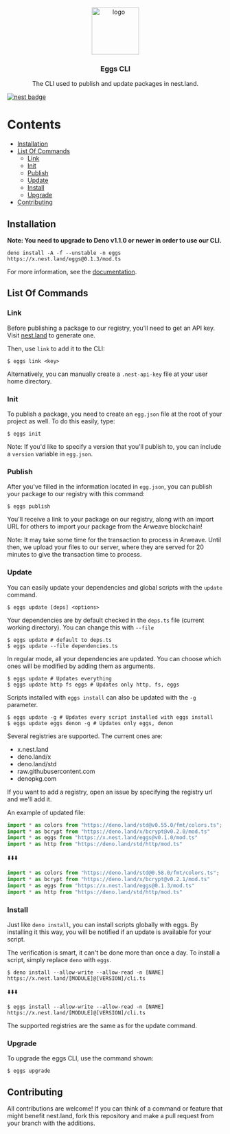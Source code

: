 <br />
<p align="center">
  <a href="https://github.com/nestlandofficial/nest.land">
    <img src="https://github.com/nestlandofficial/nest.land/raw/master/web/src/assets/nest_light.png" alt="logo" width="110">
  </a>

  <h3 align="center">Eggs CLI</h3>

  <p align="center">
    The CLI used to publish and update packages in nest.land.
 </p>
</p>

[![nest badge](https://nest.land/badge.svg)](https://nest.land/package/eggs)

# Contents

* [Installation](#installation)
* [List Of Commands](#list-of-commands)
    * [Link](#link)
    * [Init](#init)
    * [Publish](#publish)
    * [Update](#update)
    * [Install](#install)
    * [Upgrade](#upgrade)
* [Contributing](#contributing)

## Installation

**Note: You need to upgrade to Deno v1.1.0 or newer in order to use our CLI.**
```
deno install -A -f --unstable -n eggs https://x.nest.land/eggs@0.1.3/mod.ts
```
For more information, see the [documentation](https://nest.land/#docs).

## List Of Commands

### Link

Before publishing a package to our registry, you'll need to get an API key. Visit [nest.land](https://nest.land/#start) to generate one.

Then, use `link` to add it to the CLI:
```
$ eggs link <key>
```

Alternatively, you can manually create a `.nest-api-key` file at your user home directory.

### Init

To publish a package, you need to create an `egg.json` file at the root of your project as well. To do this easily, type:
```
$ eggs init
```
Note: If you'd like to specify a version that you'll publish to, you can include a `version` variable in `egg.json`.

### Publish

After you've filled in the information located in `egg.json`, you can publish your package to our registry with this command:
```
$ eggs publish
```

You'll receive a link to your package on our registry, along with an import URL for others to import your package from the Arweave blockchain!

Note: It may take some time for the transaction to process in Arweave. Until then, we upload your files to our server, where they are served for 20 minutes to give the transaction time to process.

### Update

You can easily update your dependencies and global scripts with the `update` command.
```
$ eggs update [deps] <options>
```

Your dependencies are by default checked in the `deps.ts` file (current working directory). You can change this with `--file`
```shell
$ eggs update # default to deps.ts
$ eggs update --file dependencies.ts 
```

In regular mode, all your dependencies are updated. You can choose which ones will be modified by adding them as arguments.
```shell
$ eggs update # Updates everything
$ eggs update http fs eggs # Updates only http, fs, eggs
```

Scripts installed with `eggs install` can also be updated with the `-g` parameter.
```shell
$ eggs update -g # Updates every script installed with eggs install
$ eggs update eggs denon -g # Updates only eggs, denon
```

Several registries are supported. The current ones are:
 - x.nest.land
 - deno.land/x
 - deno.land/std
 - raw.githubusercontent.com
 - denopkg.com

If you want to add a registry, open an issue by specifying the registry url and we'll add it.

An example of updated file:
```ts
import * as colors from "https://deno.land/std@v0.55.0/fmt/colors.ts";
import * as bcrypt from "https://deno.land/x/bcrypt@v0.2.0/mod.ts"
import * as eggs from "https://x.nest.land/eggs@v0.1.0/mod.ts"
import * as http from "https://deno.land/std/http/mod.ts"
```
⬇️⬇️⬇️
```ts
import * as colors from "https://deno.land/std@0.58.0/fmt/colors.ts";
import * as bcrypt from "https://deno.land/x/bcrypt@v0.2.1/mod.ts"
import * as eggs from "https://x.nest.land/eggs@0.1.3/mod.ts"
import * as http from "https://deno.land/std/http/mod.ts"
```

### Install

Just like `deno install`, you can install scripts globally with eggs. By installing it this way, you will be notified if an update is available for your script. 

The verification is smart, it can't be done more than once a day. To install a script, simply replace `deno` with `eggs`.

```shell
$ deno install --allow-write --allow-read -n [NAME] https://x.nest.land/[MODULE]@[VERSION]/cli.ts
```
⬇️⬇️⬇️
```shell
$ eggs install --allow-write --allow-read -n [NAME] https://x.nest.land/[MODULE]@[VERSION]/cli.ts
```

The supported registries are the same as for the update command.

### Upgrade

To upgrade the eggs CLI, use the command shown:

```
$ eggs upgrade
```

## Contributing

All contributions are welcome! If you can think of a command or feature that might benefit nest.land, fork this repository and make a pull request from your branch with the additions.